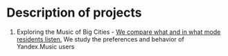 # Description of projects
1. Exploring the Music of Big Cities - [We compare what and in what mode residents listen.]() We study the preferences and behavior of Yandex.Music users
